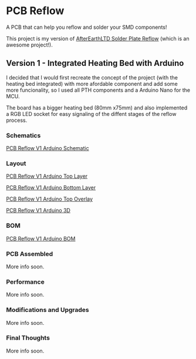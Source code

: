 # PCB Reflow
 A PCB that can help you reflow and solder your SMD components! 

This project is my version of [AfterEarthLTD Solder Plate Reflow](https://github.com/AfterEarthLTD/Solder-Reflow-Plate) (which is an awesome project!). 

## Version 1 - Integrated Heating Bed with Arduino

I decided that I would first recreate the concept of the project (with the heating bed integrated) with more afordable component and add some more funcionality, so I used all PTH components and a Arduino Nano for the MCU. 

The board has a bigger heating bed (80mm x75mm) and also implemented a RGB LED socket for easy signaling of the diffent stages of the reflow process.

### Schematics

[PCB Reflow V1 Arduino Schematic](V1-Arduino-PTH/Schematic_PCB_Reflow_Arduino_V1.0.jpg)

### Layout

[PCB Reflow V1 Arduino Top Layer](V1-Arduino-PTH/Layout_PCB_Reflow_Arduino_V1.0_TopLayer.jpg)

[PCB Reflow V1 Arduino Bottom Layer](V1-Arduino-PTH/Layout_PCB_Reflow_Arduino_V1.0_BottomLayer.jpg)

[PCB Reflow V1 Arduino Top Overlay](V1-Arduino-PTH/Layout_PCB_Reflow_Arduino_V1.0_TopOverlay.jpg)

[PCB Reflow V1 Arduino 3D](Images/PCBReflow_V1_Arduino.png)

### BOM

[PCB Reflow V1 Arduino BOM](V1-Arduino-PTH/BOM_PCB_Reflow_Arduino_V1.0.jpg)

### PCB Assembled

More info soon.

### Performance

More info soon.

### Modifications and Upgrades

More info soon.

### Final Thoughts

More info soon.
